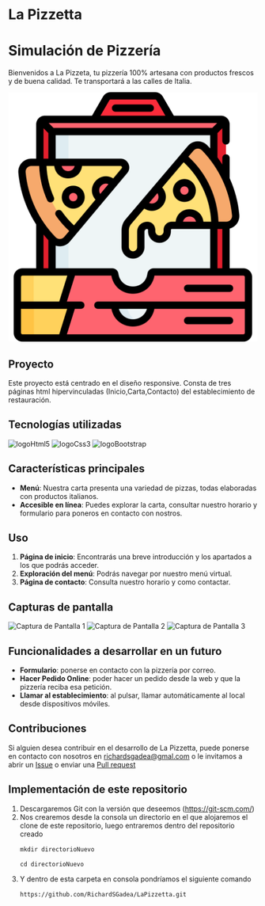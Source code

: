 # La Pizzetta

# Simulación de Pizzería

Bienvenidos a La Pizzeta, tu pizzería 100% artesana con productos frescos y de buena calidad. Te transportará a las calles de Italia. 

![Logo](./img/inicio/IconoPizzeria.png)

## Proyecto
Este proyecto está centrado en el diseño responsive. Consta de tres páginas html hipervinculadas (Inicio,Carta,Contacto) del establecimiento de restauración.

## Tecnologías utilizadas
![logoHtml5](https://img.shields.io/badge/HTML5-orange?logo=HTML5)
![logoCss3](https://img.shields.io/badge/CSS3-blue?logo=CSS3)
![logoBootstrap](https://img.shields.io/badge/Bootstrap-purple?logo=Bootstrap)

## Características principales

* **Menú**: Nuestra carta presenta una variedad de pizzas, todas elaboradas con productos italianos.
* **Accesible en línea**: Puedes explorar la carta, consultar nuestro horario y formulario para poneros en contacto con nostros.

## Uso   
1. **Página de inicio**: Encontrarás una breve introducción y los apartados a los que podrás acceder.
2. **Exploración del menú**: Podrás navegar por nuestro menú virtual.
3. **Página de contacto**: Consulta nuestro horario y como contactar.

## Capturas de pantalla
![Captura de Pantalla 1](./img/léeme/CapturaPantalla1.jpg)
![Captura de Pantalla 2](./img/léeme/CapturaPantalla2.jpg)
![Captura de Pantalla 3](./img/léeme/CapturaPantalla3.jpg)

## Funcionalidades a desarrollar en un futuro
* **Formulario**: ponerse en contacto con la pizzería por correo.
* **Hacer Pedido Online**: poder hacer un pedido desde la web y que la pizzería reciba esa petición.
* **Llamar al establecimiento**: al pulsar, llamar automáticamente al local desde dispositivos móviles.

## Contribuciones
Si alguien desea contribuir en el desarrollo de La Pizzetta, puede ponerse en contacto con nosotros en richardsgadea@gmal.com o le invitamos a abrir un [Issue](https://github.com/RichardSGadea/LaPizzetta/issues) o enviar una [Pull request](https://github.com/RichardSGadea/LaPizzetta/pulls)

## Implementación de este repositorio
1. Descargaremos Git con la versión que deseemos (https://git-scm.com/)
2. Nos crearemos desde la consola un directorio en el que alojaremos el clone de este repositorio, luego entraremos dentro del repositorio creado
   ```
   mkdir directorioNuevo
   ```
   ```
   cd directorioNuevo
   ```
3. Y dentro de esta carpeta en consola pondríamos el siguiente comando
   ```
   https://github.com/RichardSGadea/LaPizzetta.git
   ```

